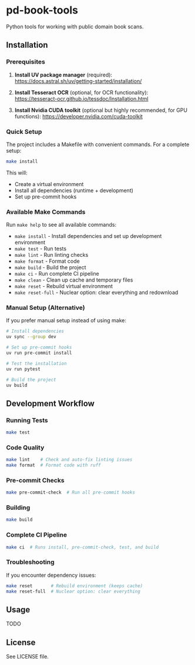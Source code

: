 # pd-book-tools

Python tools for working with public domain book scans.

## Installation

### Prerequisites

1. **Install UV package manager** (required):
   https://docs.astral.sh/uv/getting-started/installation/

2. **Install Tesseract OCR** (optional, for OCR functionality):
   https://tesseract-ocr.github.io/tessdoc/Installation.html

3. **Install Nvidia CUDA toolkit** (optional but highly recommended, for GPU functions):
   https://developer.nvidia.com/cuda-toolkit

### Quick Setup

The project includes a Makefile with convenient commands. For a complete setup:

```bash
make install
```

This will:
- Create a virtual environment
- Install all dependencies (runtime + development)
- Set up pre-commit hooks

### Available Make Commands

Run `make help` to see all available commands:

- `make install` - Install dependencies and set up development environment
- `make test` - Run tests
- `make lint` - Run linting checks
- `make format` - Format code
- `make build` - Build the project
- `make ci` - Run complete CI pipeline
- `make clean` - Clean up cache and temporary files
- `make reset` - Rebuild virtual environment
- `make reset-full` - Nuclear option: clear everything and redownload

### Manual Setup (Alternative)

If you prefer manual setup instead of using make:

```bash
# Install dependencies
uv sync --group dev

# Set up pre-commit hooks
uv run pre-commit install

# Test the installation
uv run pytest

# Build the project
uv build
```

## Development Workflow

### Running Tests
```bash
make test
```

### Code Quality
```bash
make lint    # Check and auto-fix linting issues
make format  # Format code with ruff
```

### Pre-commit Checks
```bash
make pre-commit-check  # Run all pre-commit hooks
```

### Building
```bash
make build
```

### Complete CI Pipeline
```bash
make ci  # Runs install, pre-commit-check, test, and build
```

### Troubleshooting
If you encounter dependency issues:
```bash
make reset       # Rebuild environment (keeps cache)
make reset-full  # Nuclear option: clear everything
```

## Usage

TODO

## License

See LICENSE file.
